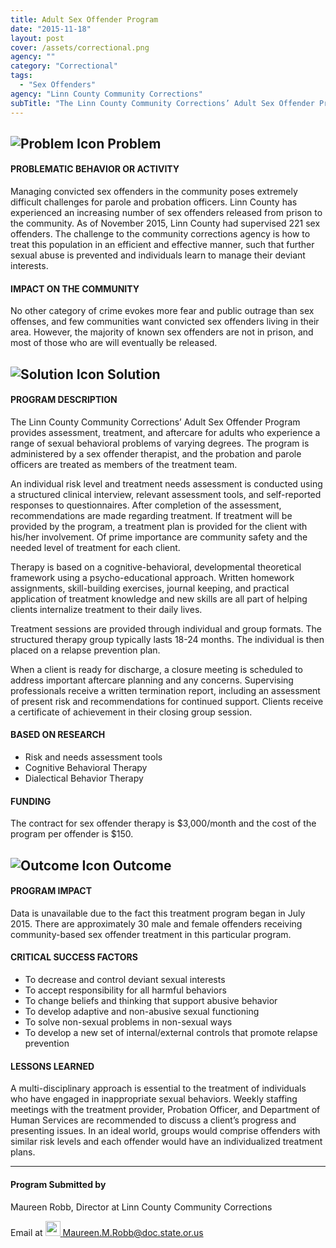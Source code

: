 ```yaml
---
title: Adult Sex Offender Program
date: "2015-11-18"
layout: post
cover: /assets/correctional.png
agency: ""
category: "Correctional"
tags:
  - "Sex Offenders"
agency: "Linn County Community Corrections"
subTitle: "The Linn County Community Corrections’ Adult Sex Offender Program provides assessment, treatment, and aftercare for adults who experience a range of sexual behavioral problems of varying degrees."
---
```


## ![Problem Icon](https://github.com/google/material-design-icons/raw/master/alert/1x_web/ic_error_outline_black_48dp.png "Problem") Problem

#### PROBLEMATIC BEHAVIOR OR ACTIVITY

Managing convicted sex offenders in the community poses extremely difficult challenges for parole and probation officers. Linn County has experienced an increasing number of sex offenders released from prison to the community. As of November 2015, Linn County had supervised 221 sex offenders. The challenge to the community corrections agency is how to treat this population in an efficient and effective manner, such that further sexual abuse is prevented and individuals learn to manage their deviant interests.

#### IMPACT ON THE COMMUNITY

No other category of crime evokes more fear and public outrage than sex offenses, and few communities want convicted sex offenders living in their area. However, the majority of known sex offenders are not in prison, and most of those who are will eventually be released.

## ![Solution Icon](https://github.com/google/material-design-icons/raw/master/action/1x_web/ic_lightbulb_outline_black_48dp.png "Solution") Solution

#### PROGRAM DESCRIPTION

The Linn County Community Corrections’ Adult Sex Offender Program provides assessment, treatment, and aftercare for adults who experience a range of sexual behavioral problems of varying degrees. The program is administered by a sex offender therapist, and the probation and parole officers are treated as members of the treatment team.

An individual risk level and treatment needs assessment is conducted using a structured clinical interview, relevant assessment tools, and self-reported responses to questionnaires. After completion of the assessment, recommendations are made regarding treatment. If treatment will be provided by the program, a treatment plan is provided for the client with his/her involvement. Of prime importance are community safety and the needed level of treatment for each client.

Therapy is based on a cognitive-behavioral, developmental theoretical framework using a psycho-educational approach. Written homework assignments, skill-building exercises, journal keeping, and practical application of treatment knowledge and new skills are all part of helping clients internalize treatment to their daily lives.

Treatment sessions are provided through individual and group formats. The structured therapy group typically lasts 18-24 months. The individual is then placed on a relapse prevention plan.

When a client is ready for discharge, a closure meeting is scheduled to address important aftercare planning and any concerns. Supervising professionals receive a written termination report, including an assessment of present risk and recommendations for continued support. Clients receive a certificate of achievement in their closing group session.

#### BASED ON RESEARCH

- Risk and needs assessment tools
- Cognitive Behavioral Therapy
- Dialectical Behavior Therapy

#### FUNDING

The contract for sex offender therapy is $3,000/month and the cost of the program per offender is $150.

## ![Outcome Icon](https://github.com/google/material-design-icons/raw/master/action/1x_web/ic_view_list_black_48dp.png "Outcome") Outcome

#### PROGRAM IMPACT

Data is unavailable due to the fact this treatment program began in July 2015. There are approximately 30 male and female offenders receiving community-based sex offender treatment in this particular program.

#### CRITICAL SUCCESS FACTORS

- To decrease and control deviant sexual interests
- To accept responsibility for all harmful behaviors
- To change beliefs and thinking that support abusive behavior
- To develop adaptive and non-abusive sexual functioning
- To solve non-sexual problems in non-sexual ways
- To develop a new set of internal/external controls that promote relapse prevention

#### LESSONS LEARNED

A multi-disciplinary approach is essential to the treatment of individuals who have engaged in inappropriate sexual behaviors. Weekly staffing meetings with the treatment provider, Probation Officer, and Department of Human Services are recommended to discuss a client’s progress and presenting issues. In an ideal world, groups would comprise offenders with similar risk levels and each offender would have an individualized treatment plans.

---

#### Program Submitted by

Maureen Robb, Director at Linn County Community Corrections

Email at <a href="mailto:Maureen.M.Robb@doc.state.or.us"><img src="https://github.com/google/material-design-icons/raw/master/communication/1x_web/ic_email_black_48dp.png" width="24" /> Maureen.M.Robb@doc.state.or.us</a>
